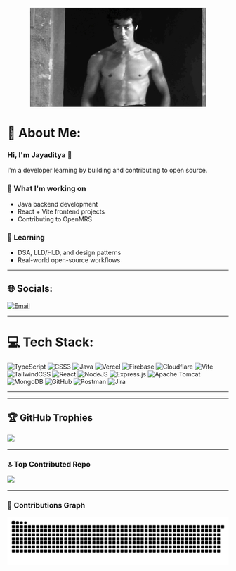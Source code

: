 <p align="center">
  <img src="https://raw.githubusercontent.com/JayadityaGit/JayadityaGit/main/bruce.gif" width="400" alt="Bruce Lee vibes" />
</p>

# 💫 About Me:
### Hi, I'm Jayaditya 👋  
I'm a developer learning by building and contributing to open source.

### 🚀 What I'm working on
- Java backend development  
- React + Vite frontend projects  
- Contributing to OpenMRS  

### 🧠 Learning
- DSA, LLD/HLD, and design patterns  
- Real-world open-source workflows  

---

## 🌐 Socials:
[![Email](https://img.shields.io/badge/Email-D14836?logo=gmail&logoColor=white)](mailto:opensourceaditya@gmail.com) 

---

# 💻 Tech Stack:
![TypeScript](https://img.shields.io/badge/typescript-%23007ACC.svg?style=flat&logo=typescript&logoColor=white)
![CSS3](https://img.shields.io/badge/css3-%231572B6.svg?style=flat&logo=css3&logoColor=white)
![Java](https://img.shields.io/badge/java-%23ED8B00.svg?style=flat&logo=openjdk&logoColor=white)
![Vercel](https://img.shields.io/badge/vercel-%23000000.svg?style=flat&logo=vercel&logoColor=white)
![Firebase](https://img.shields.io/badge/firebase-%23039BE5.svg?style=flat&logo=firebase)
![Cloudflare](https://img.shields.io/badge/Cloudflare-F38020?style=flat&logo=Cloudflare&logoColor=white)
![Vite](https://img.shields.io/badge/vite-%23646CFF.svg?style=flat&logo=vite&logoColor=white)
![TailwindCSS](https://img.shields.io/badge/tailwindcss-%2338B2AC.svg?style=flat&logo=tailwind-css&logoColor=white)
![React](https://img.shields.io/badge/react-%2320232a.svg?style=flat&logo=react&logoColor=%2361DAFB)
![NodeJS](https://img.shields.io/badge/node.js-6DA55F?style=flat&logo=node.js&logoColor=white)
![Express.js](https://img.shields.io/badge/express.js-%23404d59.svg?style=flat&logo=express&logoColor=%2361DAFB)
![Apache Tomcat](https://img.shields.io/badge/apache%20tomcat-%23F8DC75.svg?style=flat&logo=apache-tomcat&logoColor=black)
![MongoDB](https://img.shields.io/badge/MongoDB-%234ea94b.svg?style=flat&logo=mongodb&logoColor=white)
![GitHub](https://img.shields.io/badge/github-%23121011.svg?style=flat&logo=github&logoColor=white)
![Postman](https://img.shields.io/badge/Postman-FF6C37?style=flat&logo=postman&logoColor=white)
![Jira](https://img.shields.io/badge/jira-%230A0FFF.svg?style=flat&logo=jira&logoColor=white)

---

---

## 🏆 GitHub Trophies
![](https://github-profile-trophy.vercel.app/?username=JayadityaGit&theme=radical&no-frame=false&no-bg=true&margin-w=4)

---

### 🔝 Top Contributed Repo
![](https://github-contributor-stats.vercel.app/api?username=JayadityaGit&limit=5&theme=dark&combine_all_yearly_contributions=true)

---

### 🧮 Contributions Graph
<p align="center">
  <img src="https://raw.githubusercontent.com/JayadityaGit/JayadityaGit/main/github-user-contribution.svg" />
</p>


<!-- Proudly created with GPRM ( https://gprm.itsvg.in ) -->
